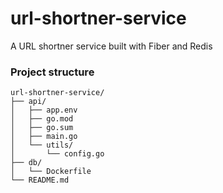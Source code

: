 # url-shortner-service
A URL shortner service built with Fiber and Redis

### Project structure
```
url-shortner-service/
├── api/
│   ├── app.env
│   ├── go.mod
│   ├── go.sum
│   ├── main.go
│   └── utils/
│       └── config.go
├── db/
│   └── Dockerfile
└── README.md
```